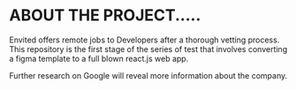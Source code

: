 # ABOUT THE PROJECT.....  
Envited offers remote jobs to Developers after a thorough vetting process. This repository is the first stage of the series of test that involves converting a figma template to a full blown react.js web app.


Further research on Google will reveal more information about the company.


